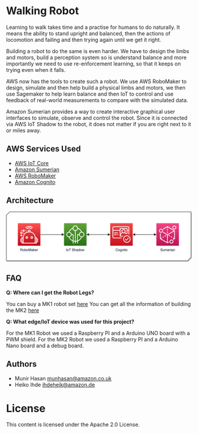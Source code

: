# Walking Robot #

Learning to walk takes time and a practise for humans to do naturally. It means the ability to stand upright and balanced, then the actions of locomotion and failing and then trying again until we get it right.

Building a robot to do the same is even harder. We have to design the limbs and motors, build a perception system so is understand balance and more importantly we need to use re-enforcement learning, so that it keeps on trying even when it falls.

AWS now has the tools to create such a robot. We use AWS RoboMaker to design, simulate and then help build a physical limbs and motors, we then use Sagemaker to help learn balance and then IoT to control and use feedback of real-world measurements to compare with the simulated data. 

Amazon Sumerian provides a way to create interactive graphical user interfaces to simulate, observe and control the robot. Since it is connected via AWS IoT Shadow to the robot, it does not matter if you are right next to it or miles away.

## AWS Services Used ##
- [AWS IoT Core](https://aws.amazon.com/iot-core/)
- [Amazon Sumerian](https://aws.amazon.com/sumerian/)
- [AWS RoboMaker](https://aws.amazon.com/robomaker/)
- [Amazon Cognito](https://aws.amazon.com/cognito/)

## Architecture ##

![Architecture Diagram](./docs/Robot-Legs-Diagram.png)

## FAQ ##
__Q: Where can I get the Robot Legs?__

You can buy a MK1 robot set [here](https://www.aliexpress.com/i/32933030622.html)
You can get all the information of building the MK2 [here](https://releasetheinnergeek.com/2018/11/28/walbi-the-walking-biped/)

__Q: What edge/IoT device was used for this project?__

For the MK1 Robot we used a Raspberry PI and a Arduino UNO board with a PWM shield.
For the MK2 Robot we used a Raspberry PI and a Arduino Nano board and a debug board.

## Authors ##
- Munir Hasan munhasan@amazon.co.uk
- Heiko Ihde ihdeheik@amazon.de

# License #

This content is licensed under the Apache 2.0 License.
